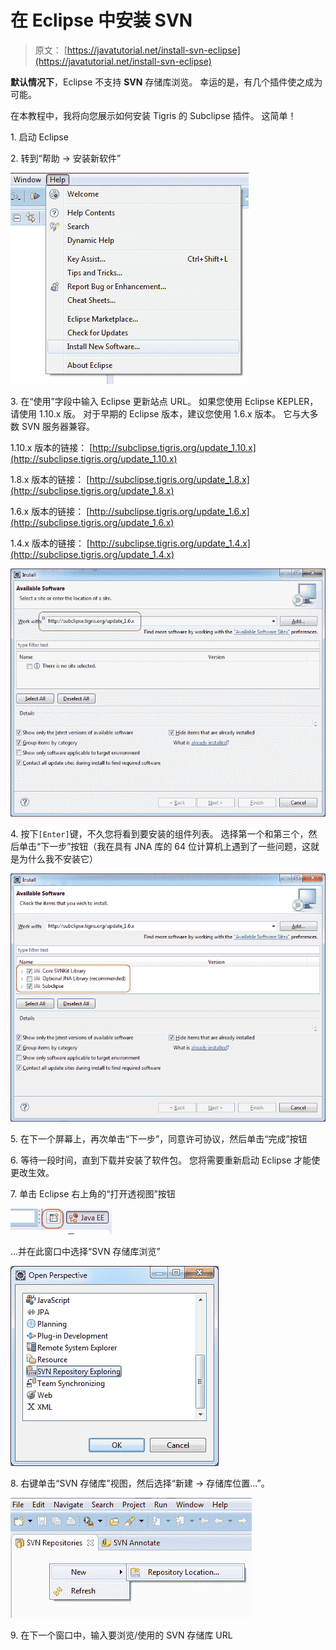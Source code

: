 # 在 Eclipse 中安装 SVN

> 原文： [https://javatutorial.net/install-svn-eclipse](https://javatutorial.net/install-svn-eclipse)

**默认情况下**，Eclipse 不支持 **SVN** 存储库浏览。 幸运的是，有几个插件使之成为可能。

在本教程中，我将向您展示如何安装 Tigris 的 Subclipse 插件。 这简单！

1\. 启动 Eclipse

2\. 转到“帮助 -&gt; 安装新软件”

![eclipse_help_install_new_so](img/47781abbf731a2dc117beef546dcd4ff.jpg)

3\. 在“使用”字段中输入 Eclipse 更新站点 URL。 如果您使用 Eclipse KEPLER，请使用 1.10.x 版。 对于早期的 Eclipse 版本，建议您使用 1.6.x 版本。 它与大多数 SVN 服务器兼容。

1.10.x 版本的链接： [http://subclipse.tigris.org/update_1.10.x](http://subclipse.tigris.org/update_1.10.x)

1.8.x 版本的链接： [http://subclipse.tigris.org/update_1.8.x](http://subclipse.tigris.org/update_1.8.x)

1.6.x 版本的链接： [http://subclipse.tigris.org/update_1.6.x](http://subclipse.tigris.org/update_1.6.x)

1.4.x 版本的链接： [http://subclipse.tigris.org/update_1.4.x](http://subclipse.tigris.org/update_1.4.x)

![subclipse-url](img/ad6f98fd8d3d0af33118375b15090e17.jpg)

4\. 按下`[Enter]`键，不久您将看到要安装的组件列表。 选择第一个和第三个，然后单击“下一步”按钮（我在具有 JNA 库的 64 位计算机上遇到了一些问题，这就是为什么我不安装它）

![subclipse-components](img/fca50a1ae69dcfc99795fd0452b9a81a.jpg)

5\. 在下一个屏幕上，再次单击“下一步”，同意许可协议，然后单击“完成”按钮

6\. 等待一段时间，直到下载并安装了软件包。 您将需要重新启动 Eclipse 才能使更改生效。

7\. 单击 Eclipse 右上角的“打开透视图”按钮

![open perspective](img/cbdeff0e8f8161ca846c8d084dcf408c.jpg)

...并在此窗口中选择“SVN 存储库浏览”

![svn repository exploring](img/a3fa20c06298d9ce80c7b140d1e59b8b.jpg)

8\. 右键单击“SVN 存储库”视图，然后选择“新建 -&gt; 存储库位置…”。

![new repository](img/4f35f370b455e7f14bcd2eeacc9176ab.jpg)

9\. 在下一个窗口中，输入要浏览/使用的 SVN 存储库 URL